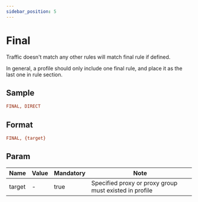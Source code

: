 ```yaml
---
sidebar_position: 5
---
```


# Final

Traffic doesn't match any other rules will match final rule if defined.

In general, a profile should only include one final rule, and place it as the last one in rule section.

## Sample

```ini
FINAL, DIRECT
```

## Format

```ini
FINAL, {target}
```

## Param

| Name         | Value | Mandatory | Note                                                   |
|--------------|-------|-----------|--------------------------------------------------------|
| target       | -     | true      | Specified proxy or proxy group must existed in profile |